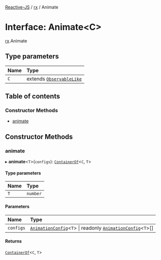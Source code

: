 [Reactive-JS](../README.md) / [rx](../modules/rx.md) / Animate

# Interface: Animate<C\>

[rx](../modules/rx.md).Animate

## Type parameters

| Name | Type |
| :------ | :------ |
| `C` | extends [`ObservableLike`](rx.ObservableLike.md) |

## Table of contents

### Constructor Methods

- [animate](rx.Animate.md#animate)

## Constructor Methods

### animate

▸ **animate**<`T`\>(`configs`): [`ContainerOf`](../modules/containers.md#containerof)<`C`, `T`\>

#### Type parameters

| Name | Type |
| :------ | :------ |
| `T` | `number` |

#### Parameters

| Name | Type |
| :------ | :------ |
| `configs` | [`AnimationConfig`](../modules/rx.md#animationconfig)<`T`\> \| readonly [`AnimationConfig`](../modules/rx.md#animationconfig)<`T`\>[] |

#### Returns

[`ContainerOf`](../modules/containers.md#containerof)<`C`, `T`\>
